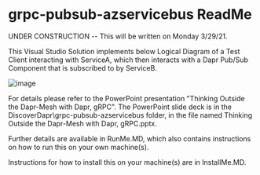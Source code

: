 # grpc-pubsub-azservicebus ReadMe
UNDER CONSTRUCTION -- This will be written on Monday 3/29/21.

This Visual Studio Solution implements below Logical Diagram of a Test Client interacting with ServiceA, which then interacts with a Dapr Pub/Sub Component that is subscribed to by ServiceB.

![image](https://user-images.githubusercontent.com/6517661/112757297-2e175400-8fb7-11eb-8db3-264ad2d867e7.png)

For details please refer to the PowerPoint presentation "Thinking Outside the Dapr-Mesh with Dapr, gRPC".  The PowerPoint slide deck is in the DiscoverDapr\grpc-pubsub-azservicebus folder, in the file named Thinking Outside the Dapr-Mesh with Dapr, gRPC.pptx. 

Further details are available in RunMe.MD, which also contains instructions on how to run this on your own machine(s).  

Instructions for how to install this on your machine(s) are in InstallMe.MD.
